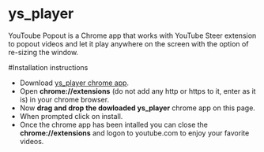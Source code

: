 # ys_player
YouToube Popout is a Chrome app that works with YouTube Steer extension to popout videos and let it play anywhere on the screen with the option of re-sizing the window.

#Installation instructions
* Download [ys_player chrome app](https://github.com/sandeep-12/ys_player_hosting/raw/master/apps/ys_player_v3.2.4.crx).
* Open **chrome://extensions** (do not add any http or https to it, enter as it is) in your chrome browser.
* Now **drag and drop the dowloaded ys_player** chrome app on this page.
* When prompted click on install.
* Once the chrome app has been intalled you can close the **chrome://extensions** and logon to youtube.com to enjoy your favorite videos.

